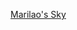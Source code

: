 <a class="weatherwidget-io" href="https://forecast7.com/en/14d77120d97/marilao/" data-label_1="Marilao's" data-label_2="Sky" data-font="Georgia" data-icons="Climacons Animated" data-theme="original" data-basecolor="#38aca9" data-suncolor="#000000" >Marilao's Sky</a>
<script>
!function(d,s,id){var js,fjs=d.getElementsByTagName(s)[0];if(!d.getElementById(id)){js=d.createElement(s);js.id=id;js.src='https://weatherwidget.io/js/widget.min.js';fjs.parentNode.insertBefore(js,fjs);}}(document,'script','weatherwidget-io-js');
</script>
